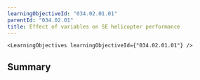 ```yaml
---
learningObjectiveId: "034.02.01.01"
parentId: "034.02.01"
title: Effect of variables on SE helicopter performance
---
```


```tsx eval
<LearningObjectives learningObjectiveId={"034.02.01.01"} />
```

## Summary
